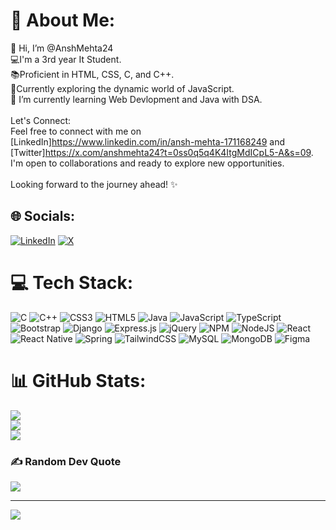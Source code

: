 # 💫 About Me:
👋 Hi, I’m @AnshMehta24<br>💻I'm a 3rd year It Student.<br>📚Proficient in HTML, CSS, C, and C++.<br>👀Currently exploring the dynamic world of JavaScript.<br>🌱 I’m currently learning Web Devlopment and Java with DSA.<br><br>Let's Connect:<br>Feel free to connect with me on [LinkedIn]https://www.linkedin.com/in/ansh-mehta-171168249 and [Twitter]https://x.com/anshmehta24?t=0ss0q5q4K4ItgMdICpL5-A&s=09. <br>I'm open to collaborations and ready to explore new opportunities.<br><br>Looking forward to the journey ahead! ✨<br>


## 🌐 Socials:
[![LinkedIn](https://img.shields.io/badge/LinkedIn-%230077B5.svg?logo=linkedin&logoColor=white)](https://linkedin.com/in/https://www.linkedin.com/in/ansh-mehta-171168249) [![X](https://img.shields.io/badge/X-black.svg?logo=X&logoColor=white)](https://x.com/https://x.com/anshmehta24?t=0ss0q5q4K4ItgMdICpL5-A&s=09) 

# 💻 Tech Stack:
![C](https://img.shields.io/badge/c-%2300599C.svg?style=plastic&logo=c&logoColor=white) ![C++](https://img.shields.io/badge/c++-%2300599C.svg?style=plastic&logo=c%2B%2B&logoColor=white) ![CSS3](https://img.shields.io/badge/css3-%231572B6.svg?style=plastic&logo=css3&logoColor=white) ![HTML5](https://img.shields.io/badge/html5-%23E34F26.svg?style=plastic&logo=html5&logoColor=white) ![Java](https://img.shields.io/badge/java-%23ED8B00.svg?style=plastic&logo=openjdk&logoColor=white) ![JavaScript](https://img.shields.io/badge/javascript-%23323330.svg?style=plastic&logo=javascript&logoColor=%23F7DF1E) ![TypeScript](https://img.shields.io/badge/typescript-%23007ACC.svg?style=plastic&logo=typescript&logoColor=white) ![Bootstrap](https://img.shields.io/badge/bootstrap-%238511FA.svg?style=plastic&logo=bootstrap&logoColor=white) ![Django](https://img.shields.io/badge/django-%23092E20.svg?style=plastic&logo=django&logoColor=white) ![Express.js](https://img.shields.io/badge/express.js-%23404d59.svg?style=plastic&logo=express&logoColor=%2361DAFB) ![jQuery](https://img.shields.io/badge/jquery-%230769AD.svg?style=plastic&logo=jquery&logoColor=white) ![NPM](https://img.shields.io/badge/NPM-%23CB3837.svg?style=plastic&logo=npm&logoColor=white) ![NodeJS](https://img.shields.io/badge/node.js-6DA55F?style=plastic&logo=node.js&logoColor=white) ![React](https://img.shields.io/badge/react-%2320232a.svg?style=plastic&logo=react&logoColor=%2361DAFB) ![React Native](https://img.shields.io/badge/react_native-%2320232a.svg?style=plastic&logo=react&logoColor=%2361DAFB) ![Spring](https://img.shields.io/badge/spring-%236DB33F.svg?style=plastic&logo=spring&logoColor=white) ![TailwindCSS](https://img.shields.io/badge/tailwindcss-%2338B2AC.svg?style=plastic&logo=tailwind-css&logoColor=white) ![MySQL](https://img.shields.io/badge/mysql-%2300000f.svg?style=plastic&logo=mysql&logoColor=white) ![MongoDB](https://img.shields.io/badge/MongoDB-%234ea94b.svg?style=plastic&logo=mongodb&logoColor=white) ![Figma](https://img.shields.io/badge/figma-%23F24E1E.svg?style=plastic&logo=figma&logoColor=white)
# 📊 GitHub Stats:
![](https://github-readme-stats.vercel.app/api?username=AnshMehta24&theme=dark&hide_border=true&include_all_commits=true&count_private=false)<br/>
![](https://github-readme-streak-stats.herokuapp.com/?user=AnshMehta24&theme=dark&hide_border=true)<br/>
![](https://github-readme-stats.vercel.app/api/top-langs/?username=AnshMehta24&theme=dark&hide_border=true&include_all_commits=true&count_private=false&layout=compact)

### ✍️ Random Dev Quote
![](https://quotes-github-readme.vercel.app/api?type=horizontal&theme=merko)

---
[![](https://visitcount.itsvg.in/api?id=AnshMehta24&icon=2&color=8)](https://visitcount.itsvg.in)

<!-- Proudly created with GPRM ( https://gprm.itsvg.in ) -->
